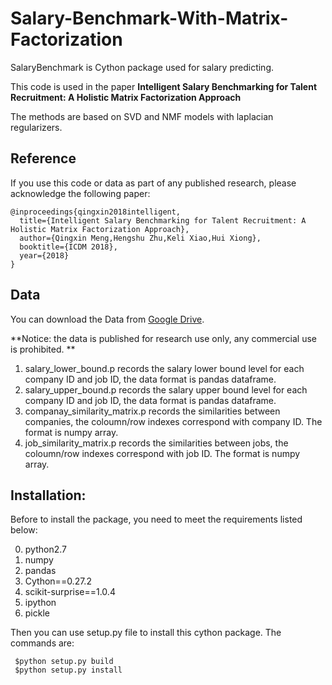 # Salary-Benchmark-With-Matrix-Factorization

SalaryBenchmark is Cython package used for salary predicting. 

This code is used in the paper **Intelligent Salary Benchmarking for Talent Recruitment: A Holistic Matrix Factorization Approach**

The methods are based on SVD and NMF models with laplacian regularizers.

## Reference
If you use this code or data as part of any published research, please acknowledge the following paper:
```
@inproceedings{qingxin2018intelligent,
  title={Intelligent Salary Benchmarking for Talent Recruitment: A Holistic Matrix Factorization Approach},
  author={Qingxin Meng,Hengshu Zhu,Keli Xiao,Hui Xiong},
  booktitle={ICDM 2018},
  year={2018}
}
```

## Data
You can download the Data from [Google Drive](https://drive.google.com/open?id=19YZ34nAI66ARFK5nTJKYBKa8ylOXlElj).

**Notice: the data is published for research use only, any commercial use is prohibited. **

1. salary_lower_bound.p  records the salary lower bound level for each company ID and job ID, the data format is pandas dataframe.
2. salary_upper_bound.p records the salary upper bound level for each company ID and job ID, the data format is pandas dataframe.
3. companay_similarity_matrix.p records the similarities between companies, the coloumn/row indexes correspond with company ID. The format is numpy array.
4. job_similarity_matrix.p records the similarities between jobs, the coloumn/row indexes correspond with job ID. The format is numpy array.

## Installation:
Before to install the package, you need to meet the requirements listed below:

0. python2.7
1. numpy
2. pandas
3. Cython==0.27.2
4. scikit-surprise==1.0.4
5. ipython
6. pickle

Then you can use setup.py file to install this cython package. The commands are:

```
 $python setup.py build
 $python setup.py install
 ```

